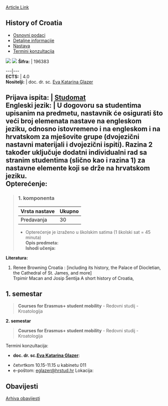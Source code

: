 [Article Link](https://www.fhs.hr/predmet/hoc)

## History of Croatia
  * [Osnovni podaci](https://www.fhs.hr/predmet/hoc#v1id-904816_366430_1_0 "Osnovni podaci")
  * [Detaljne informacije](https://www.fhs.hr/predmet/hoc#v1id-904816_366430_1_1 "Detaljne informacije")
  * [Nastava](https://www.fhs.hr/predmet/hoc#v1id-904816_366430_1_2 "Nastava")
  * [Termini konzultacija](https://www.fhs.hr/predmet/hoc#v1id-904816_366430_1_3 "Termini konzultacija")


[![](https://www.fhs.hr/img/flags/gif/hr.gif)](https://www.fhs.hr/predmet/hoc) [![](https://www.fhs.hr/img/flags/gif/gb.gif)](https://www.fhs.hr/en/course/hoc)
**Šifra:** |  196383  
  
---|---  
**ECTS:** |  4.0   
**Nositelji:** |  doc. dr. sc. [Eva Katarina Glazer](https://www.fhs.hr/djelatnik/eva_katarina.glazer)   
  
**Prijava ispita:** |  [Studomat](http://www.isvu.hr/studomat)  
**Engleski jezik:** |  U dogovoru sa studentima upisanim na predmetu, nastavnik će osigurati što veći broj elemenata nastave na engleskom jeziku, odnosno istovremeno i na engleskom i na hrvatskom za mješovite grupe (dvojezični nastavni materijali i dvojezični ispiti). Razina 2 također uključuje dodatni individualni rad sa stranim studentima (slično kao i razina 1) za nastavne elemente koji se drže na hrvatskom jeziku.   
**Opterećenje:**  
---  
> ### 1. komponenta
> | Vrsta nastave | Ukupno  
> ---|---  
> Predavanja | 30  
> * Opterećenje je izraženo u školskim satima (1 školski sat = 45 minuta)   
**Opis predmeta:**  
> **Ishodi učenja:**  

  
**Literatura:**  
  1. Renee Browning Croatia : [including its history, the Palace of Diocletian, the Cathedral of St. James, and more]  
Trpimir Macan and Josip Šentija A short history of Croatia, 

  
**1. semestar**  
---  
> **Courses for Erasmus+ student mobility** - Redovni studij - Kroatologija  
>   
  
**2. semestar**  
> **Courses for Erasmus+ student mobility** - Redovni studij - Kroatologija  
>   
Termini konzultacija: 
  * **doc. dr. sc.[Eva Katarina Glazer](https://www.fhs.hr/djelatnik/eva_katarina.glazer)**: 
- četvrtkom 10.15-11.15 u kabinetu 011
- e-poštom: eglazer@hrstud.hr
Lokacija: 


## Obavijesti
[Arhiva obavijesti](https://www.fhs.hr/predmet/hoc?@=2189w#news_116342 "Arhiva obavijesti")
